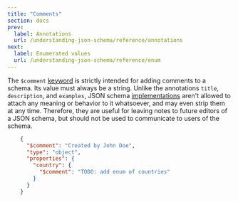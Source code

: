 ```yaml
---
title: "Comments"
section: docs
prev: 
  label: Annotations
  url: /understanding-json-schema/reference/annotations
next: 
  label: Enumerated values
  url: /understanding-json-schema/reference/enum
---
```


<Star label="New in draft 7" />

The `$comment` [keyword](../../learn/glossary#keyword) is strictly intended for adding comments to a
schema. Its value must always be a string. Unlike the annotations
`title`, `description`, and `examples`, JSON schema [implementations](../../learn/glossary#implementation)
aren\'t allowed to attach any meaning or behavior to it whatsoever, and
may even strip them at any time. Therefore, they are useful for leaving
notes to future editors of a JSON schema, but should not be used to
communicate to users of the schema.

```json
    {
      "$comment": "Created by John Doe",
      "type": "object",
      "properties": {
        "country": {
          "$comment": "TODO: add enum of countries"
        }
      }
    }
```
